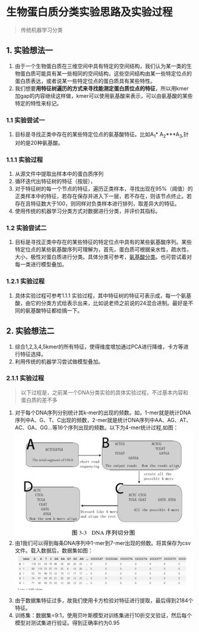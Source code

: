 # 生物蛋白质分类实验思路及实验过程

> 传统机器学习分类
## 1. 实验想法一
1. 由于一个生物蛋白质在三维空间中具有特定的空间结构，我们认为某一类的生物蛋白质可能具有某一些相同的空间结构，这些空间结构由某一些特定位点的蛋白质表达，或者说某一些特定位点的蛋白质具有某些特性。
2. 我们想要**用特征树遍历的方式来寻找能测定蛋白质位点的特征**，所以用kmer加gap的内容继续这样做，kmer可以使用氨基酸来表示，可以由氨基酸的某些特定的特性来标记。

### 1.1 实验尝试一
1. 目标是寻找正类中存在的某些特定位点的氨基酸特征。比如A<sub>1</sub>* A<sub>2</sub>***A<sub>3</sub>,针对的是20种氨基酸。

### 1.1.1 实验过程
1. 从源文件中提取出样本中的蛋白质序列
2. 循环迭代出特征树的特征（按层），
3. 对于特征树的每一个节点的特征，遍历正类样本，寻找出现在95%（阈值）的正类样本中的特征，若存在保存并进入下一层，若不存在，则该节点终止。若存在且特征数大于100，则同样对负类样本进行排列，取差异大的特征。
4. 使用传统的机器学习分类方式对数据进行分类，并评价其指标。

### 1.2 实验尝试二
1. 目标是寻找正类中存在的某些特征的特定位点中具有的某些氨基酸序列。某些特定位点的某些氨基酸序列可理解为，首先，蛋白质可根据亲水性，疏水性，大小，极性对蛋白质进行分类。具体分类可参考，[氨基酸分类](http://blog.sina.com.cn/s/blog_71f467730100vci2.html)。也可尝试着对每一类进行模型叠加。

### 1.2.1 实验过程
1. 具体实验过程可参考1.1.1 实验过程，其中特征树的特征可表示成，每一个氨基酸，由它的分类方式给表示出来，比如说老师之前说的24混合进制。最好是不同的氨基酸特征都给搞一下。

## 2. 实验想法二
1. 综合1,2,3,4,5kmer的所有特征，使得维度增加通过PCA进行降维，卡方等进行特征选择。
2. 利用传统的机器学习尝试做模型叠加。

### 2.1.1 实验过程
> 以下过程是，之前某一个DNA分类实验的具体实验过程，不过基本内容和蛋白质的差不多

1. 对于每个DNA序列分别统计其k-mer的出现的频数。如，1-mer就是统计DNA序列中A、G、T、C出现的频数，2-mer就是统计DNA序列中AA、AG、AT、AC、GA、GG...等16个序列出现的频数。以下为4-mer统计过程,如图：
![](\image\4-mer.PNG)
2. 由1我们可以得到每条DNA序列中1-mer到7-mer出现的频数。将其保存为csv文件。载入数据后，数据集如图：
![](\image\dataset.PNG)
3. 由于数据集特征过多，故我们使用卡方检验对特征进行提取，最后得到2184个特征。
4. 训练集：数据集=9:1，使用贝叶斯模型对训练集进行10折交叉验证，然后每个模型对测试集进行验证。得到正确率约为0.95